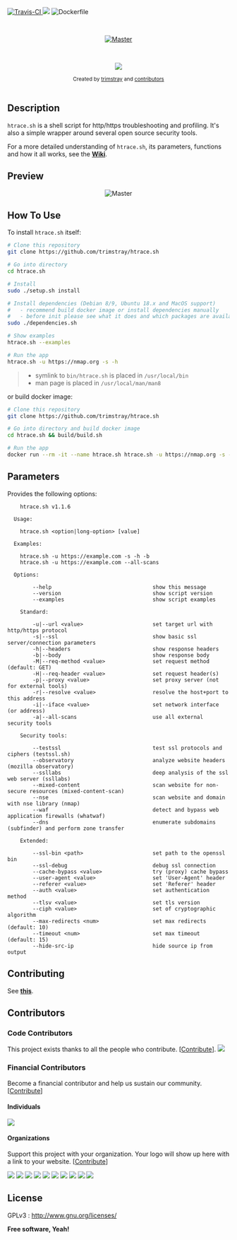 <p align="left">
  <a href="https://travis-ci.org/trimstray/htrace.sh">
    <img src="https://travis-ci.org/trimstray/htrace.sh.svg?branch=master" alt="Travis-CI">
  </a>
  <a href="https://github.com/trimstray/htrace.sh/tree/master/build">
    <a href="https://opencollective.com/htracesh" alt="Financial Contributors on Open Collective"><img src="https://opencollective.com/htracesh/all/badge.svg?label=financial+contributors" /></a> <img src="https://img.shields.io/badge/Dockerfile-Available-blue.svg" alt="Dockerfile">
  </a>
</p>

<br>

<p align="center">
  <a href="https://github.com/trimstray/htrace.sh">
    <img src="https://github.com/trimstray/htrace.sh/blob/master/static/img/htrace.sh_logo.png" alt="Master">
  </a>
</p>

<br>

<p align="center">
  <a href="https://twitter.com/trimstray" target="_blank">
    <img src="https://img.shields.io/twitter/follow/trimstray.svg?logo=twitter">
  </a>
</p>

<div align="center">
  <sub>Created by
  <a href="https://twitter.com/trimstray">trimstray</a> and
  <a href="https://github.com/trimstray/htrace.sh/graphs/contributors">contributors</a>
</div>

<br>

## Description

`htrace.sh` is a shell script for http/https troubleshooting and profiling. It's also a simple wrapper around several open source security tools.

For a more detailed understanding of `htrace.sh`, its parameters, functions and how it all works, see the **[Wiki](https://github.com/trimstray/htrace.sh/wiki)**.

## Preview

<p align="center">
  <img src="https://github.com/trimstray/htrace.sh/blob/master/static/img/htrace.sh_preview.png" alt="Master">
</p>

## How To Use

To install `htrace.sh` itself:

```bash
# Clone this repository
git clone https://github.com/trimstray/htrace.sh

# Go into directory
cd htrace.sh

# Install
sudo ./setup.sh install

# Install dependencies (Debian 8/9, Ubuntu 18.x and MacOS support)
#   - recommend build docker image or install dependencies manually
#   - before init please see what it does and which packages are available on your repository
sudo ./dependencies.sh

# Show examples
htrace.sh --examples

# Run the app
htrace.sh -u https://nmap.org -s -h
```

> * symlink to `bin/htrace.sh` is placed in `/usr/local/bin`
> * man page is placed in `/usr/local/man/man8`

or build docker image:

```bash
# Clone this repository
git clone https://github.com/trimstray/htrace.sh

# Go into directory and build docker image
cd htrace.sh && build/build.sh

# Run the app
docker run --rm -it --name htrace.sh htrace.sh -u https://nmap.org -s -h
```

## Parameters

Provides the following options:

```
    htrace.sh v1.1.6

  Usage:

    htrace.sh <option|long-option> [value]

  Examples:

    htrace.sh -u https://example.com -s -h -b
    htrace.sh -u https://example.com --all-scans

  Options:

        --help                                show this message
        --version                             show script version
        --examples                            show script examples

    Standard:

        -u|--url <value>                      set target url with http/https protocol
        -s|--ssl                              show basic ssl server/connection parameters
        -h|--headers                          show response headers
        -b|--body                             show response body
        -M|--req-method <value>               set request method (default: GET)
        -H|--req-header <value>               set request header(s)
        -p|--proxy <value>                    set proxy server (not for external tools)
        -r|--resolve <value>                  resolve the host+port to this address
        -i|--iface <value>                    set network interface (or address)
        -a|--all-scans                        use all external security tools

    Security tools:

        --testssl                             test ssl protocols and ciphers (testssl.sh)
        --observatory                         analyze website headers (mozilla observatory)
        --ssllabs                             deep analysis of the ssl web server (ssllabs)
        --mixed-content                       scan website for non-secure resources (mixed-content-scan)
        --nse                                 scan website and domain with nse library (nmap)
        --waf                                 detect and bypass web application firewalls (whatwaf)
        --dns                                 enumerate subdomains (subfinder) and perform zone transfer

    Extended:

        --ssl-bin <path>                      set path to the openssl bin
        --ssl-debug                           debug ssl connection
        --cache-bypass <value>                try (proxy) cache bypass
        --user-agent <value>                  set 'User-Agent' header
        --referer <value>                     set 'Referer' header
        --auth <value>                        set authentication method
        --tlsv <value>                        set tls version
        --ciph <value>                        set of cryptographic algorithm
        --max-redirects <num>                 set max redirects (default: 10)
        --timeout <num>                       set max timeout (default: 15)
        --hide-src-ip                         hide source ip from output
```

## Contributing

See **[this](.github/CONTRIBUTING.md)**.

## Contributors

### Code Contributors

This project exists thanks to all the people who contribute. [[Contribute](CONTRIBUTING.md)].
<a href="https://github.com/trimstray/htrace.sh/graphs/contributors"><img src="https://opencollective.com/htracesh/contributors.svg?width=890&button=false" /></a>

### Financial Contributors

Become a financial contributor and help us sustain our community. [[Contribute](https://opencollective.com/htracesh/contribute)]

#### Individuals

<a href="https://opencollective.com/htracesh"><img src="https://opencollective.com/htracesh/individuals.svg?width=890"></a>

#### Organizations

Support this project with your organization. Your logo will show up here with a link to your website. [[Contribute](https://opencollective.com/htracesh/contribute)]

<a href="https://opencollective.com/htracesh/organization/0/website"><img src="https://opencollective.com/htracesh/organization/0/avatar.svg"></a>
<a href="https://opencollective.com/htracesh/organization/1/website"><img src="https://opencollective.com/htracesh/organization/1/avatar.svg"></a>
<a href="https://opencollective.com/htracesh/organization/2/website"><img src="https://opencollective.com/htracesh/organization/2/avatar.svg"></a>
<a href="https://opencollective.com/htracesh/organization/3/website"><img src="https://opencollective.com/htracesh/organization/3/avatar.svg"></a>
<a href="https://opencollective.com/htracesh/organization/4/website"><img src="https://opencollective.com/htracesh/organization/4/avatar.svg"></a>
<a href="https://opencollective.com/htracesh/organization/5/website"><img src="https://opencollective.com/htracesh/organization/5/avatar.svg"></a>
<a href="https://opencollective.com/htracesh/organization/6/website"><img src="https://opencollective.com/htracesh/organization/6/avatar.svg"></a>
<a href="https://opencollective.com/htracesh/organization/7/website"><img src="https://opencollective.com/htracesh/organization/7/avatar.svg"></a>
<a href="https://opencollective.com/htracesh/organization/8/website"><img src="https://opencollective.com/htracesh/organization/8/avatar.svg"></a>
<a href="https://opencollective.com/htracesh/organization/9/website"><img src="https://opencollective.com/htracesh/organization/9/avatar.svg"></a>

## License

GPLv3 : <http://www.gnu.org/licenses/>

**Free software, Yeah!**
